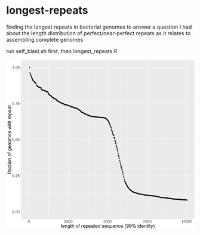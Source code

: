 # longest-repeats

finding the longest repeats in bacterial genomes
to answer a question I had about the length distribution of perfect/near-perfect repeats
as it relates to assembling complete genomes

run self_blast.sh first, then longest_repeats.R

<img src="image1.png">
